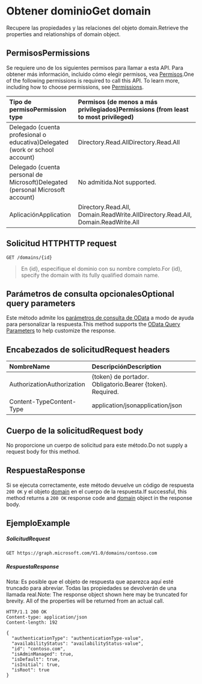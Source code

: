 # <a name="get-domain"></a><span data-ttu-id="7f554-101">Obtener dominio</span><span class="sxs-lookup"><span data-stu-id="7f554-101">Get domain</span></span>

<span data-ttu-id="7f554-102">Recupere las propiedades y las relaciones del objeto domain.</span><span class="sxs-lookup"><span data-stu-id="7f554-102">Retrieve the properties and relationships of domain object.</span></span>

## <a name="permissions"></a><span data-ttu-id="7f554-103">Permisos</span><span class="sxs-lookup"><span data-stu-id="7f554-103">Permissions</span></span>

<span data-ttu-id="7f554-p101">Se requiere uno de los siguientes permisos para llamar a esta API. Para obtener más información, incluido cómo elegir permisos, vea [Permisos](../../../concepts/permissions_reference.md).</span><span class="sxs-lookup"><span data-stu-id="7f554-p101">One of the following permissions is required to call this API. To learn more, including how to choose permissions, see [Permissions](../../../concepts/permissions_reference.md).</span></span>


|<span data-ttu-id="7f554-106">Tipo de permiso</span><span class="sxs-lookup"><span data-stu-id="7f554-106">Permission type</span></span>      | <span data-ttu-id="7f554-107">Permisos (de menos a más privilegiados)</span><span class="sxs-lookup"><span data-stu-id="7f554-107">Permissions (from least to most privileged)</span></span>              |
|:--------------------|:---------------------------------------------------------|
|<span data-ttu-id="7f554-108">Delegado (cuenta profesional o educativa)</span><span class="sxs-lookup"><span data-stu-id="7f554-108">Delegated (work or school account)</span></span> | <span data-ttu-id="7f554-109">Directory.Read.All</span><span class="sxs-lookup"><span data-stu-id="7f554-109">Directory.Read.All</span></span>    |
|<span data-ttu-id="7f554-110">Delegado (cuenta personal de Microsoft)</span><span class="sxs-lookup"><span data-stu-id="7f554-110">Delegated (personal Microsoft account)</span></span> | <span data-ttu-id="7f554-111">No admitida.</span><span class="sxs-lookup"><span data-stu-id="7f554-111">Not supported.</span></span>    |
|<span data-ttu-id="7f554-112">Aplicación</span><span class="sxs-lookup"><span data-stu-id="7f554-112">Application</span></span> | <span data-ttu-id="7f554-113">Directory.Read.All, Domain.ReadWrite.All</span><span class="sxs-lookup"><span data-stu-id="7f554-113">Directory.Read.All, Domain.ReadWrite.All</span></span> |

## <a name="http-request"></a><span data-ttu-id="7f554-114">Solicitud HTTP</span><span class="sxs-lookup"><span data-stu-id="7f554-114">HTTP request</span></span>

<!-- { "blockType": "ignored" } -->
```http
GET /domains/{id}
```

> <span data-ttu-id="7f554-115">En {id}, especifique el dominio con su nombre completo.</span><span class="sxs-lookup"><span data-stu-id="7f554-115">For {id}, specify the domain with its fully qualified domain name.</span></span>

## <a name="optional-query-parameters"></a><span data-ttu-id="7f554-116">Parámetros de consulta opcionales</span><span class="sxs-lookup"><span data-stu-id="7f554-116">Optional query parameters</span></span>

<span data-ttu-id="7f554-117">Este método admite los [parámetros de consulta de OData](http://graph.microsoft.io/docs/overview/query_parameters) a modo de ayuda para personalizar la respuesta.</span><span class="sxs-lookup"><span data-stu-id="7f554-117">This method supports the [OData Query Parameters](http://graph.microsoft.io/docs/overview/query_parameters) to help customize the response.</span></span>

## <a name="request-headers"></a><span data-ttu-id="7f554-118">Encabezados de solicitud</span><span class="sxs-lookup"><span data-stu-id="7f554-118">Request headers</span></span>

| <span data-ttu-id="7f554-119">Nombre</span><span class="sxs-lookup"><span data-stu-id="7f554-119">Name</span></span>      |<span data-ttu-id="7f554-120">Descripción</span><span class="sxs-lookup"><span data-stu-id="7f554-120">Description</span></span>|
|:----------|:----------|
| <span data-ttu-id="7f554-121">Authorization</span><span class="sxs-lookup"><span data-stu-id="7f554-121">Authorization</span></span>  | <span data-ttu-id="7f554-p102">{token} de portador. Obligatorio.</span><span class="sxs-lookup"><span data-stu-id="7f554-p102">Bearer {token}. Required.</span></span> |
| <span data-ttu-id="7f554-124">Content-Type</span><span class="sxs-lookup"><span data-stu-id="7f554-124">Content-Type</span></span>  | <span data-ttu-id="7f554-125">application/json</span><span class="sxs-lookup"><span data-stu-id="7f554-125">application/json</span></span> |

## <a name="request-body"></a><span data-ttu-id="7f554-126">Cuerpo de la solicitud</span><span class="sxs-lookup"><span data-stu-id="7f554-126">Request body</span></span>
<span data-ttu-id="7f554-127">No proporcione un cuerpo de solicitud para este método.</span><span class="sxs-lookup"><span data-stu-id="7f554-127">Do not supply a request body for this method.</span></span>

## <a name="response"></a><span data-ttu-id="7f554-128">Respuesta</span><span class="sxs-lookup"><span data-stu-id="7f554-128">Response</span></span>

<span data-ttu-id="7f554-129">Si se ejecuta correctamente, este método devuelve un código de respuesta `200 OK` y el objeto [domain](../resources/domain.md) en el cuerpo de la respuesta.</span><span class="sxs-lookup"><span data-stu-id="7f554-129">If successful, this method returns a `200 OK` response code and [domain](../resources/domain.md) object in the response body.</span></span>
## <a name="example"></a><span data-ttu-id="7f554-130">Ejemplo</span><span class="sxs-lookup"><span data-stu-id="7f554-130">Example</span></span>
##### <a name="request"></a><span data-ttu-id="7f554-131">Solicitud</span><span class="sxs-lookup"><span data-stu-id="7f554-131">Request</span></span>

<!-- {
  "blockType": "request",
  "name": "get_domain"
}-->
```http
GET https://graph.microsoft.com/V1.0/domains/contoso.com
```
##### <a name="response"></a><span data-ttu-id="7f554-132">Respuesta</span><span class="sxs-lookup"><span data-stu-id="7f554-132">Response</span></span>
<span data-ttu-id="7f554-p103">Nota: Es posible que el objeto de respuesta que aparezca aquí esté truncado para abreviar. Todas las propiedades se devolverán de una llamada real.</span><span class="sxs-lookup"><span data-stu-id="7f554-p103">Note: The response object shown here may be truncated for brevity. All of the properties will be returned from an actual call.</span></span>
<!-- {
  "blockType": "response",
  "truncated": true,
  "@odata.type": "microsoft.graph.domain"
} -->
```http
HTTP/1.1 200 OK
Content-type: application/json
Content-length: 192

{
  "authenticationType": "authenticationType-value",
  "availabilityStatus": "availabilityStatus-value",
  "id": "contoso.com",
  "isAdminManaged": true,
  "isDefault": true,
  "isInitial": true,
  "isRoot": true
}
```

<!-- uuid: 8fcb5dbc-d5aa-4681-8e31-b001d5168d79
2015-10-25 14:57:30 UTC -->
<!-- {
  "type": "#page.annotation",
  "description": "Get domain",
  "keywords": "",
  "section": "documentation",
  "tocPath": ""
}-->